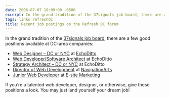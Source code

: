 ```yaml
---
date: 2006-07-07 18:09:00 -0500
excerpt: In the grand tradition of the 37signals job board, there are a few good positions available at DC-area companies.
tags: links refreshdc
title: Recent job postings on the Refresh DC forum
---
```


In the grand tradition of the [37signals job board](http://jobs.37signals.com/jobs), there are a few good positions available at DC-area companies:

- [Web Designer – DC or NYC](http://refresh-dc.org/forum/viewtopic.php?id=35) at [EchoDitto](http://www.echoditto.com/)
- [Web Developer/Software Architect](http://refresh-dc.org/forum/viewtopic.php?id=36) at EchoDitto
- [Strategy Architect – DC or NYC](http://refresh-dc.org/forum/viewtopic.php?id=37) at EchoDitto
- [Director of Web Development](http://refresh-dc.org/forum/viewtopic.php?id=38) at [NavigationArts](http://www.navigationarts.com/)
- [Junior Web Developer](http://refresh-dc.org/forum/viewtopic.php?id=39) at [E-site Marketing](http://www.esitemarketing.com/)

If you’re a talented web developer, designer, or otherwise, give these positions a look. You may just land yourself your dream job!
